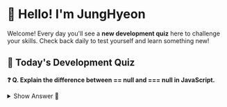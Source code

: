 # 👋 Hello! I'm JungHyeon

Welcome! Every day you'll see a **new development quiz** here to challenge your skills.
Check back daily to test yourself and learn something new!

## 🧩 Today's Development Quiz

<!--START_SECTION:quiz-->

**❓ Q. Explain the difference between == null and === null in JavaScript.**

<details>
<summary>Show Answer 👀</summary>
<p>== null matches null or undefined
=== null matches only null</p>
</details>
<!--END_SECTION:quiz-->
